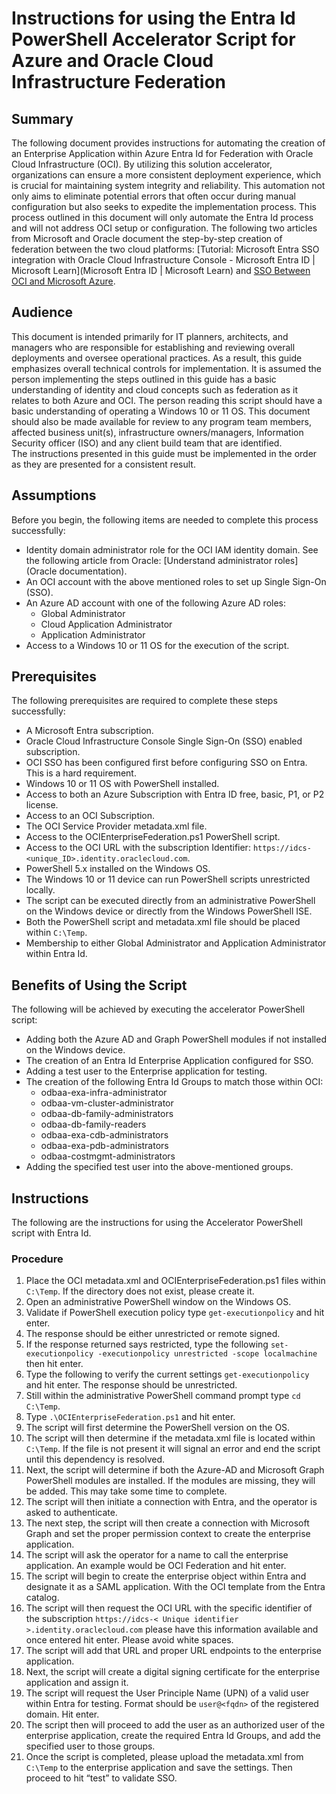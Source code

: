 # Instructions for using the Entra Id PowerShell Accelerator Script for Azure and Oracle Cloud Infrastructure Federation

## Summary
The following document provides instructions for automating the creation of an Enterprise Application within Azure Entra Id for Federation with Oracle Cloud Infrastructure (OCI). By utilizing this solution accelerator, organizations can ensure a more consistent deployment experience, which is crucial for maintaining system integrity and reliability. This automation not only aims to eliminate potential errors that often occur during manual configuration but also seeks to expedite the implementation process. This process outlined in this document will only automate the Entra Id process and will not address OCI setup or configuration. The following two articles from Microsoft and Oracle document the step-by-step creation of federation between the two cloud platforms: [Tutorial: Microsoft Entra SSO integration with Oracle Cloud Infrastructure Console - Microsoft Entra ID | Microsoft Learn](Microsoft Entra ID | Microsoft Learn) and [SSO Between OCI and Microsoft Azure](oracle.com).

## Audience
This document is intended primarily for IT planners, architects, and managers who are responsible for establishing and reviewing overall deployments and oversee operational practices. As a result, this guide emphasizes overall technical controls for implementation. It is assumed the person implementing the steps outlined in this guide has a basic understanding of identity and cloud concepts such as federation as it relates to both Azure and OCI. The person reading this script should have a basic understanding of operating a Windows 10 or 11 OS.
This document should also be made available for review to any program team members, affected business unit(s), infrastructure owners/managers, Information Security officer (ISO) and any client build team that are identified.  
The instructions presented in this guide must be implemented in the order as they are presented for a consistent result. 

## Assumptions
Before you begin, the following items are needed to complete this process successfully:
- Identity domain administrator role for the OCI IAM identity domain. See the following article from Oracle: [Understand administrator roles](Oracle documentation).
- An OCI account with the above mentioned roles to set up Single Sign-On (SSO).
- An Azure AD account with one of the following Azure AD roles:
  - Global Administrator
  - Cloud Application Administrator
  - Application Administrator
- Access to a Windows 10 or 11 OS for the execution of the script.

## Prerequisites
The following prerequisites are required to complete these steps successfully:
- A Microsoft Entra subscription.
- Oracle Cloud Infrastructure Console Single Sign-On (SSO) enabled subscription.
- OCI SSO has been configured first before configuring SSO on Entra. This is a hard requirement.
- Windows 10 or 11 OS with PowerShell installed.
- Access to both an Azure Subscription with Entra ID free, basic, P1, or P2 license.
- Access to an OCI Subscription.
- The OCI Service Provider metadata.xml file.
- Access to the OCIEnterpriseFederation.ps1 PowerShell script.
- Access to the OCI URL with the subscription Identifier: `https://idcs-<unique_ID>.identity.oraclecloud.com`.
- PowerShell 5.x installed on the Windows OS.
- The Windows 10 or 11 device can run PowerShell scripts unrestricted locally.
- The script can be executed directly from an administrative PowerShell on the Windows device or directly from the Windows PowerShell ISE.
- Both the PowerShell script and metadata.xml file should be placed within `C:\Temp`.
- Membership to either Global Administrator and Application Administrator within Entra Id.

## Benefits of Using the Script
The following will be achieved by executing the accelerator PowerShell script:
- Adding both the Azure AD and Graph PowerShell modules if not installed on the Windows device.
- The creation of an Entra Id Enterprise Application configured for SSO.
- Adding a test user to the Enterprise application for testing.
- The creation of the following Entra Id Groups to match those within OCI:
  - odbaa-exa-infra-administrator
  - odbaa-vm-cluster-administrator
  - odbaa-db-family-administrators
  - odbaa-db-family-readers
  - odbaa-exa-cdb-administrators
  - odbaa-exa-pdb-administrators
  - odbaa-costmgmt-administrators
- Adding the specified test user into the above-mentioned groups.

## Instructions
The following are the instructions for using the Accelerator PowerShell script with Entra Id.

### Procedure
1. Place the OCI metadata.xml and OCIEnterpriseFederation.ps1 files within `C:\Temp`. If the directory does not exist, please create it.
2. Open an administrative PowerShell window on the Windows OS.
3. Validate if PowerShell execution policy type `get-executionpolicy` and hit enter.
4. The response should be either unrestricted or remote signed.
5. If the response returned says restricted, type the following `set-executionpolicy -executionpolicy unrestricted -scope localmachine` then hit enter.
6. Type the following to verify the current settings `get-executionpolicy` and hit enter. The response should be unrestricted.
7. Still within the administrative PowerShell command prompt type `cd C:\Temp`.
8. Type  `.\OCIEnterpriseFederation.ps1` and hit enter.
9. The script will first determine the PowerShell version on the OS.
10. The script will then determine if the metadata.xml file is located within `C:\Temp`. If the file is not present it will signal an error and end the script until this dependency is resolved.
11. Next, the script will determine if both the Azure-AD and Microsoft Graph PowerShell modules are installed. If the modules are missing, they will be added. This may take some time to complete.
12. The script will then initiate a connection with Entra, and the operator is asked to authenticate.
13. The next step, the script will then create a connection with Microsoft Graph and set the proper permission context to create the enterprise application.
14. The script will ask the operator for a name to call the enterprise application. An example would be OCI Federation and hit enter.
15. The script will begin to create the enterprise object within Entra and designate it as a SAML application. With the OCI template from the Entra catalog.
16. The script will then request the OCI URL with the specific identifier of the subscription `https://idcs-< Unique identifier >.identity.oraclecloud.com` please have this information available and once entered hit enter. Please avoid white spaces.
17. The script will add that URL and proper URL endpoints to the enterprise application.
18. Next, the script will create a digital signing certificate for the enterprise application and assign it.
19. The script will request the User Principle Name (UPN) of a valid user within Entra for testing. Format should be `user@<fqdn>` of the registered domain. Hit enter.
20. The script then will proceed to add the user as an authorized user of the enterprise application, create the required Entra Id Groups, and add the specified user to those groups.
21. Once the script is completed, please upload the metadata.xml from `C:\Temp` to the enterprise application and save the settings. Then proceed to hit “test” to validate SSO.
